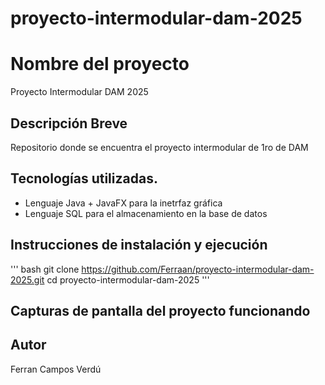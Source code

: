 # proyecto-intermodular-dam-2025

# Nombre del proyecto
Proyecto Intermodular DAM 2025

## Descripción Breve
Repositorio donde se encuentra el proyecto intermodular de 1ro de DAM

## Tecnologías utilizadas.
- Lenguaje Java + JavaFX para la inetrfaz gráfica
- Lenguaje SQL para el almacenamiento en la base de datos
  
## Instrucciones de instalación y ejecución
''' bash
git clone https://github.com/Ferraan/proyecto-intermodular-dam-2025.git
cd proyecto-intermodular-dam-2025
'''

## Capturas de pantalla del proyecto funcionando

## Autor
Ferran Campos Verdú
